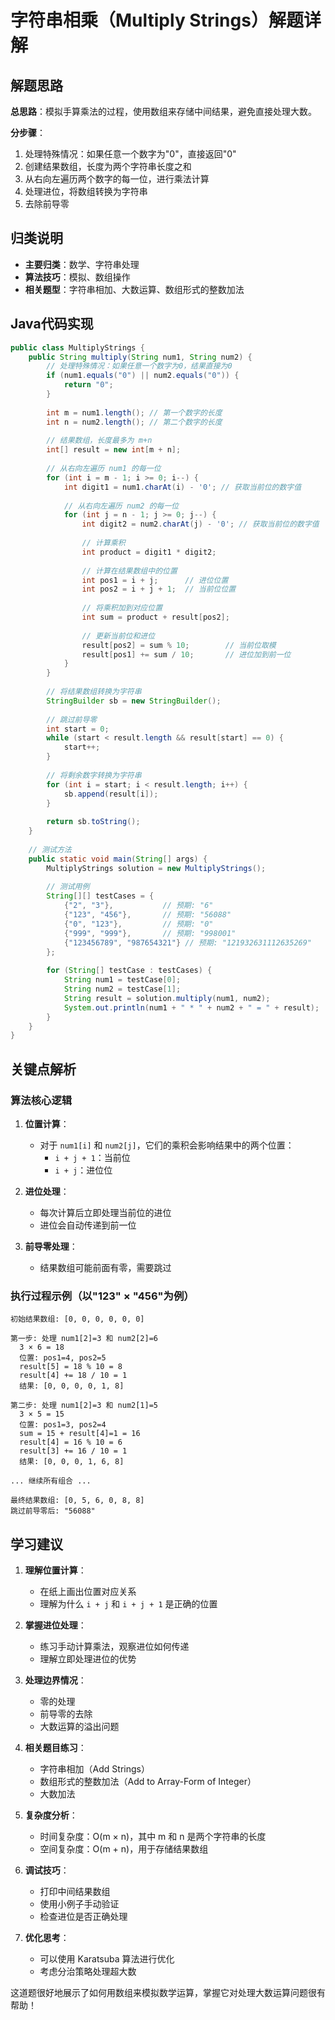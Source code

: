 # 字符串相乘（Multiply Strings）解题详解

## 解题思路

**总思路**：模拟手算乘法的过程，使用数组来存储中间结果，避免直接处理大数。

**分步骤**：
1. 处理特殊情况：如果任意一个数字为"0"，直接返回"0"
2. 创建结果数组，长度为两个字符串长度之和
3. 从右向左遍历两个数字的每一位，进行乘法计算
4. 处理进位，将数组转换为字符串
5. 去除前导零

## 归类说明
- **主要归类**：数学、字符串处理
- **算法技巧**：模拟、数组操作
- **相关题型**：字符串相加、大数运算、数组形式的整数加法

## Java代码实现

```java
public class MultiplyStrings {
    public String multiply(String num1, String num2) {
        // 处理特殊情况：如果任意一个数字为0，结果直接为0
        if (num1.equals("0") || num2.equals("0")) {
            return "0";
        }
        
        int m = num1.length(); // 第一个数字的长度
        int n = num2.length(); // 第二个数字的长度
        
        // 结果数组，长度最多为 m+n
        int[] result = new int[m + n];
        
        // 从右向左遍历 num1 的每一位
        for (int i = m - 1; i >= 0; i--) {
            int digit1 = num1.charAt(i) - '0'; // 获取当前位的数字值
            
            // 从右向左遍历 num2 的每一位
            for (int j = n - 1; j >= 0; j--) {
                int digit2 = num2.charAt(j) - '0'; // 获取当前位的数字值
                
                // 计算乘积
                int product = digit1 * digit2;
                
                // 计算在结果数组中的位置
                int pos1 = i + j;      // 进位位置
                int pos2 = i + j + 1;  // 当前位位置
                
                // 将乘积加到对应位置
                int sum = product + result[pos2];
                
                // 更新当前位和进位
                result[pos2] = sum % 10;        // 当前位取模
                result[pos1] += sum / 10;       // 进位加到前一位
            }
        }
        
        // 将结果数组转换为字符串
        StringBuilder sb = new StringBuilder();
        
        // 跳过前导零
        int start = 0;
        while (start < result.length && result[start] == 0) {
            start++;
        }
        
        // 将剩余数字转换为字符串
        for (int i = start; i < result.length; i++) {
            sb.append(result[i]);
        }
        
        return sb.toString();
    }
    
    // 测试方法
    public static void main(String[] args) {
        MultiplyStrings solution = new MultiplyStrings();
        
        // 测试用例
        String[][] testCases = {
            {"2", "3"},           // 预期: "6"
            {"123", "456"},       // 预期: "56088"
            {"0", "123"},         // 预期: "0"
            {"999", "999"},       // 预期: "998001"
            {"123456789", "987654321"} // 预期: "121932631112635269"
        };
        
        for (String[] testCase : testCases) {
            String num1 = testCase[0];
            String num2 = testCase[1];
            String result = solution.multiply(num1, num2);
            System.out.println(num1 + " * " + num2 + " = " + result);
        }
    }
}
```

## 关键点解析

### 算法核心逻辑

1. **位置计算**：
    - 对于 `num1[i]` 和 `num2[j]`，它们的乘积会影响结果中的两个位置：
        - `i + j + 1`：当前位
        - `i + j`：进位位

2. **进位处理**：
    - 每次计算后立即处理当前位的进位
    - 进位会自动传递到前一位

3. **前导零处理**：
    - 结果数组可能前面有零，需要跳过

### 执行过程示例（以"123" × "456"为例）

```
初始结果数组: [0, 0, 0, 0, 0, 0]

第一步: 处理 num1[2]=3 和 num2[2]=6
  3 × 6 = 18
  位置: pos1=4, pos2=5
  result[5] = 18 % 10 = 8
  result[4] += 18 / 10 = 1
  结果: [0, 0, 0, 0, 1, 8]

第二步: 处理 num1[2]=3 和 num2[1]=5
  3 × 5 = 15
  位置: pos1=3, pos2=4
  sum = 15 + result[4]=1 = 16
  result[4] = 16 % 10 = 6
  result[3] += 16 / 10 = 1
  结果: [0, 0, 0, 1, 6, 8]

... 继续所有组合 ...

最终结果数组: [0, 5, 6, 0, 8, 8]
跳过前导零后: "56088"
```

## 学习建议

1. **理解位置计算**：
    - 在纸上画出位置对应关系
    - 理解为什么 `i + j` 和 `i + j + 1` 是正确的位置

2. **掌握进位处理**：
    - 练习手动计算乘法，观察进位如何传递
    - 理解立即处理进位的优势

3. **处理边界情况**：
    - 零的处理
    - 前导零的去除
    - 大数运算的溢出问题

4. **相关题目练习**：
    - 字符串相加（Add Strings）
    - 数组形式的整数加法（Add to Array-Form of Integer）
    - 大数加法

5. **复杂度分析**：
    - 时间复杂度：O(m × n)，其中 m 和 n 是两个字符串的长度
    - 空间复杂度：O(m + n)，用于存储结果数组

6. **调试技巧**：
    - 打印中间结果数组
    - 使用小例子手动验证
    - 检查进位是否正确处理

7. **优化思考**：
    - 可以使用 Karatsuba 算法进行优化
    - 考虑分治策略处理超大数

这道题很好地展示了如何用数组来模拟数学运算，掌握它对处理大数运算问题很有帮助！